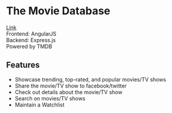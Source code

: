 # The Movie Database
[Link](https://bythemoviedb.wl.r.appspot.com/)<br>Frontend: AngularJS <br>
Backend: Express.js <br>
Powered by TMDB

## Features
* Showcase trending, top-rated, and popular movies/TV shows
* Share the movie/TV show to facebook/twitter
* Check out details about the movie/TV show
* Search on movies/TV shows
* Maintain a Watchlist
